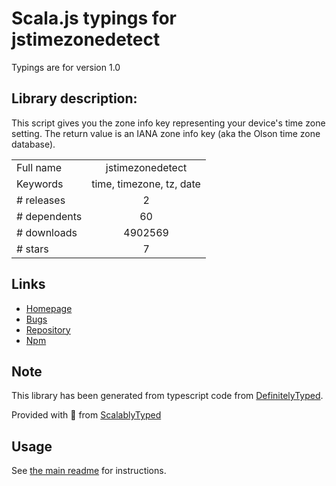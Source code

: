 
# Scala.js typings for jstimezonedetect

Typings are for version 1.0

## Library description:
This script gives you the zone info key representing your device's time zone setting. The return value is an IANA zone info key (aka the Olson time zone database).

|                    |                 |
| ------------------ | :-------------: |
| Full name          | jstimezonedetect |
| Keywords           | time, timezone, tz, date |
| # releases         | 2 |
| # dependents       | 60 |
| # downloads        | 4902569 |
| # stars            | 7 |

## Links
- [Homepage](https://github.com/pellepim/jstimezonedetect)
- [Bugs](https://github.com/pellepim/jstimezonedetect/issues)
- [Repository](https://github.com/pellepim/jstimezonedetect)
- [Npm](https://www.npmjs.com/package/jstimezonedetect)
    


## Note
This library has been generated from typescript code from [DefinitelyTyped](https://definitelytyped.org).

Provided with :purple_heart: from [ScalablyTyped](https://github.com/oyvindberg/ScalablyTyped)

## Usage
See [the main readme](../../readme.md) for instructions.


